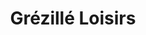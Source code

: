 ---
key: project

order: 1000
title: Grézillé Loisirs
url: https://grezilleloisirs.org/
img:
  url: "/images/grezilleloisirsProject.jpg"
  alt: Screenshot du site grézillé loisirs . org
tags: ["Design", "Développement", "Jekyll"]
logos: ["netlify-logo.svg","xd.png","htmlcss.svg", "js.png", "jekyll.png"]
text: Réalisation du design et du développement du site pour l'association Grézillé Loisirs. Ce site repertorie tous les ateliers et événements de l'association.
show: true
---